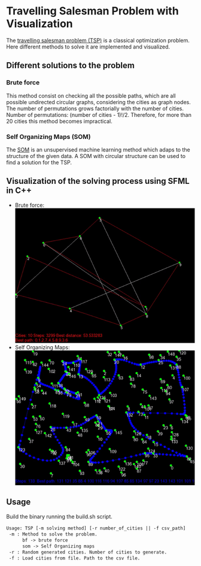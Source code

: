 # Travelling Salesman Problem with Visualization

The [travelling salesman problem (TSP)](https://en.wikipedia.org/wiki/Travelling_salesman_problem) is a classical optimization problem. Here different methods to solve it are implemented and visualized.

## Different solutions to the problem
  ### Brute force
  This method consist on checking all the possible paths, which are all possible undirected circular graphs, considering the cities as graph nodes. The number of permutations grows factorially with the number of cities. Number of permutations: (number of cities - 1)!/2. Therefore, for more than 20 cities this method becomes impractical.
  ### Self Organizing Maps (SOM)
  The [SOM](https://en.wikipedia.org/wiki/Self-organizing_map) is an unsupervised machine learning method which adaps to the structure of the given data. A SOM with circular structure can be used to find a solution for the TSP.
  
## Visualization of the solving process using SFML in C++
  - Brute force:<br/>
	![Example](media/example.gif)
  - Self Organizing Maps:<br/>
	![Example](media/example_som.gif)
	
## Usage
Build the binary running the build.sh script.

```console
Usage: TSP [-m solving method] [-r number_of_cities || -f csv_path]
 -m : Method to solve the problem.
      bf -> brute force
      som -> Self Organizing maps
 -r : Random generated cities. Number of cities to generate.
 -f : Load cities from file. Path to the csv file.
 ```
